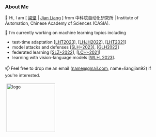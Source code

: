 ### About Me

👯 Hi, I am [ [梁坚](https://people.ucas.ac.cn/~liangjian) | [Jian Liang](https://liangjian.xyz) ] from 中科院自动化研究所 | Institute of Automation, Chinese Academy of Sciences (CASIA).

🔭  I’m currently working on machine learning topics including

- test-time adaptation [[LHT2023](https://arxiv.org/abs/2303.15361)], [[LHJH2022](https://arxiv.org/abs/2104.01539)], [[LHT2021](https://arxiv.org/abs/2012.07297)]
- model attacks and defenses [[SLH+2023](https://arxiv.org/abs/2303.10594)], [[GLH2022](https://arxiv.org/abs/2210.15427)]
- federated learning [[SLZ+2022](https://arxiv.org/abs/2210.00226)], [[LCH+2021](https://arxiv.org/abs/2106.05001)]
- learning with vision-language models [[WLH<sub>+</sub>2023](https://arxiv.org/abs/XXX)].

📫 Feel free to drop me an email (name@gmail.com, name=liangjian92) if you're interested.

<!--
**tim-learn/tim-learn** is a ✨ _special_ ✨ repository because its `README.md` (this file) appears on your GitHub profile.

Here are some ideas to get you started:

- 🔭 I’m currently working on ...
- 🌱 I’m currently learning ...
- 👯 I’m looking to collaborate on ...
- 🤔 I’m looking for help with ...
- 💬 Ask me about ...
- 📫 How to reach me: ...
- 😄 Pronouns: ...
- ⚡ Fun fact: ...

<img src="https://github-readme-stats.vercel.app/api?username=tim-learn&show_icons=true" alt="logo" height="160" align="left" style="margin: 5px; margin-bottom: 20px;" />

-->

<img src="https://github-readme-stats.vercel.app/api?username=tim-learn&show_icons=true&hide=contribs,prs&cache_seconds=86400&theme=buefy" alt="logo" height="160" align="left" style="margin: 5px; margin-bottom: 20px;" />
